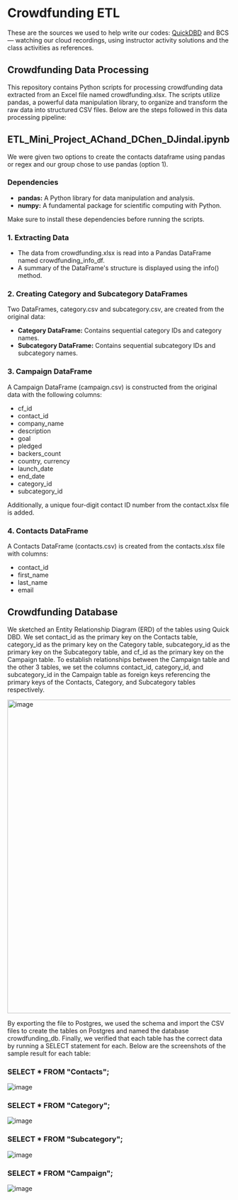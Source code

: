 # Crowdfunding ETL
These are the sources we used to help write our codes: [QuickDBD](http://www.quickdatabasediagrams.com/) and BCS — watching our cloud recordings, using instructor activity solutions and the class activities as references.

## Crowdfunding Data Processing
This repository contains Python scripts for processing crowdfunding data extracted from an Excel file named crowdfunding.xlsx. The scripts utilize pandas, a powerful data manipulation library, to organize and transform the raw data into structured CSV files. Below are the steps followed in this data processing pipeline:

## ETL_Mini_Project_AChand_DChen_DJindal.ipynb
We were given two options to create the contacts dataframe using pandas or regex and our group chose to use pandas (option 1).

### Dependencies
* **pandas:** A Python library for data manipulation and analysis.
* **numpy:** A fundamental package for scientific computing with Python.

Make sure to install these dependencies before running the scripts.

### 1. Extracting Data
* The data from crowdfunding.xlsx is read into a Pandas DataFrame named crowdfunding_info_df.
* A summary of the DataFrame's structure is displayed using the info() method.
### 2. Creating Category and Subcategory DataFrames
Two DataFrames, category.csv and subcategory.csv, are created from the original data:
- **Category DataFrame:** Contains sequential category IDs and category names.
- **Subcategory DataFrame:** Contains sequential subcategory IDs and subcategory names.
### 3. Campaign DataFrame
A Campaign DataFrame (campaign.csv) is constructed from the original data with the following columns:
- cf_id
- contact_id
- company_name
- description
- goal
- pledged
- backers_count
- country, currency
- launch_date
- end_date
- category_id
- subcategory_id

Additionally, a unique four-digit contact ID number from the contact.xlsx file is added.
### 4. Contacts DataFrame
A Contacts DataFrame (contacts.csv) is created from the contacts.xlsx file with columns:
- contact_id
- first_name
- last_name
- email


## Crowdfunding Database

We sketched an Entity Relationship Diagram (ERD) of the tables using Quick DBD.
We set contact_id as the primary key on the Contacts table, category_id as the primary key on the Category table, subcategory_id as the primary key on the Subcategory table, and cf_id as the primary key on the Campaign table. 
To establish relationships between the Campaign table and the other 3 tables, we set the columns contact_id, category_id, and subcategory_id in the Campaign table as foreign keys referencing the primary keys of the Contacts, Category, and Subcategory tables respectively.

<img width="708" alt="image" src="https://github.com/dali1932/Crowdfunding_ETL/assets/149288692/ff32a285-eb19-43ab-be18-bf6eef4b865c">

By exporting the file to Postgres, we used the schema and import the CSV files to create the tables on Postgres and named the database crowdfunding_db. Finally, we verified that each table has the correct data by running a SELECT statement for each. Below are the screenshots of the sample result for each table:

### SELECT * FROM "Contacts";
![image](https://github.com/dali1932/Crowdfunding_ETL/assets/151655013/8aec3891-3090-4802-935f-fd6be360c412)

### SELECT * FROM "Category";
![image](https://github.com/dali1932/Crowdfunding_ETL/assets/151655013/9912a70c-796e-4c0d-b968-e2f79fabc137)

### SELECT * FROM "Subcategory";
![image](https://github.com/dali1932/Crowdfunding_ETL/assets/151655013/c6ffcb62-5b5f-4578-912c-5efb7a8a2739)

### SELECT * FROM "Campaign";
![image](https://github.com/dali1932/Crowdfunding_ETL/assets/151655013/b8d88be1-7899-460b-9329-7aa39b86de7b)







